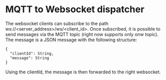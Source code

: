 # MQTT to Websocket dispatcher

The websocket clients can subscribe to the path ws://<server_address>/ws/<client_id>. Once subscribed, it is possible to send messages via the MQTT topic (right now supports only onw topic). The message is a JSON message with the following structure:

```
{
  "clientId": String,
  "message": String
}
```

Using the clientId, the message is then forwarded to the right websocket.